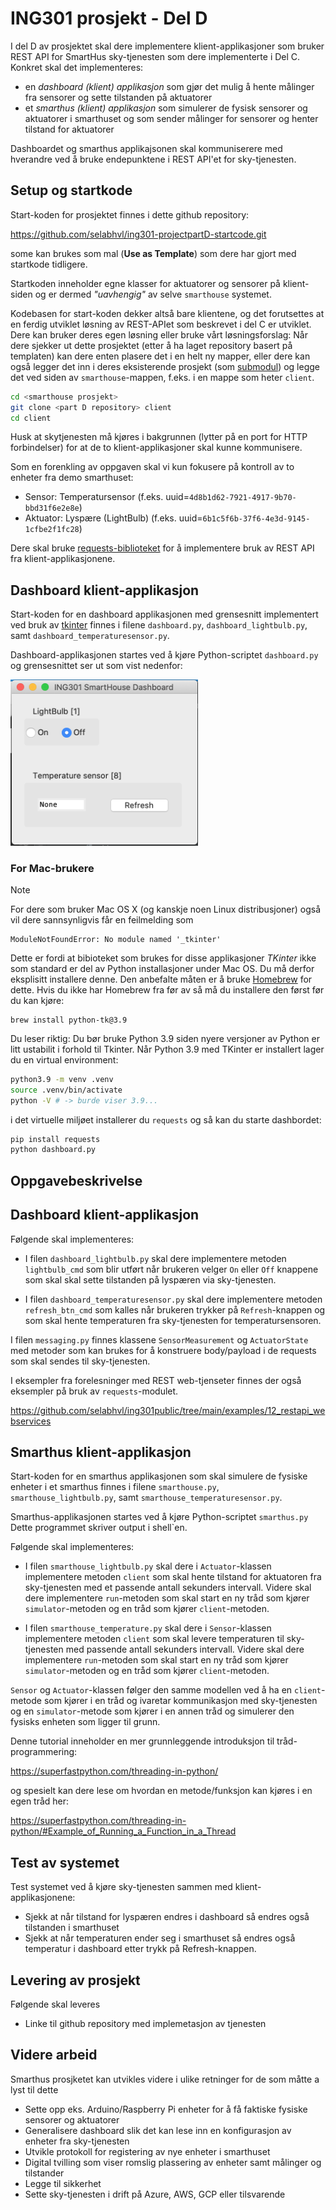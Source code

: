 # ING301 prosjekt - Del D

I del D av prosjektet skal dere implementere klient-applikasjoner som bruker REST API for SmartHus sky-tjenesten som dere implementerte i Del C. Konkret skal det implementeres:

- en *dashboard (klient) applikasjon* som gjør det mulig å hente målinger fra sensorer og sette tilstanden på aktuatorer
- et *smarthus (klient) applikasjon* som simulerer de fysisk sensorer og aktuatorer i smarthuset og som sender målinger for sensorer og henter tilstand for aktuatorer 

Dashboardet og smarthus applikajsonen skal kommuniserere med hverandre ved å bruke endepunktene i REST API'et for sky-tjenesten.

## Setup og startkode

Start-koden for prosjektet finnes i dette github repository: 

https://github.com/selabhvl/ing301-projectpartD-startcode.git

some kan brukes som mal (**Use as Template**) som dere har gjort med startkode tidligere.

Startkoden inneholder egne klasser for aktuatorer og sensorer på klient-siden og er dermed _"uavhengig"_ av selve `smarthouse` systemet.  

Kodebasen for start-koden dekker altså bare klientene, og det forutsettes at en ferdig utviklet løsning av REST-APIet som beskrevet i 
del C er utviklet. Dere kan bruker deres egen løsning eller bruke vårt løsningsforslag:
Når dere sjekker ut dette prosjektet (etter å ha laget repository basert på templaten) kan dere enten plasere  det i en helt ny mapper, eller dere kan også legger det inn i deres eksisterende prosjekt (som [submodul](https://git-scm.com/book/en/v2/Git-Tools-Submodules)) og legge det ved siden av `smarthouse`-mappen, f.eks. i en mappe som heter `client`.

```bash
cd <smarthouse prosjekt>
git clone <part D repository> client
cd client
```


Husk at skytjenesten må kjøres i bakgrunnen (lytter på en port for HTTP forbindelser) for at de to klient-applikasjoner skal kunne kommunisere.

Som en forenkling av oppgaven skal vi kun fokusere på kontroll av to enheter fra demo smarthuset:

- Sensor: Temperatursensor (f.eks. uuid=`4d8b1d62-7921-4917-9b70-bbd31f6e2e8e`)
- Aktuator: Lyspære (LightBulb) (f.eks. uuid=`6b1c5f6b-37f6-4e3d-9145-1cfbe2f1fc28`)

Dere skal bruke [requests-biblioteket](https://requests.readthedocs.io/en/latest/) for å implementere bruk av REST API fra klient-applikasjonene.

## Dashboard klient-applikasjon
 
Start-koden for en dashboard applikasjonen med grensesnitt implementert ved bruk av [tkinter](https://docs.python.org/3/library/tkinter.html) finnes i filene `dashboard.py`, `dashboard_lightbulb.py`, samt `dashboard_temperaturesensor.py`. 

Dashboard-applikasjonen startes ved å kjøre Python-scriptet `dashboard.py` og grensesnittet ser ut som vist nedenfor:

<img src="assets/dashboard.png" alt= “” width="300">

### For Mac-brukere

> [!NOTE]
> For dere som bruker Mac OS X (og kanskje noen Linux distribusjoner) også vil dere sannsynligvis får en feilmelding som 
> ```
> ModuleNotFoundError: No module named '_tkinter'
> ```
> Dette er fordi at bibioteket som brukes for disse applikasjoner _TKinter_ ikke som standard er del av Python installasjoner
> under Mac OS. Du må derfor eksplisitt installere denne. 
> Den anbefalte måten er å bruke [Homebrew](https://brew.sh/) for dette. Hvis du ikke har Homebrew fra før av så må du installere den først før du kan kjøre:
> ```
> brew install python-tk@3.9
> ```
> Du leser riktig: Du bør bruke Python 3.9 siden nyere versjoner av Python er litt ustabilit i forhold til Tkinter. 
> Når Python 3.9 med TKinter er installert lager du en virtual environment:
> ```bash
> python3.9 -m venv .venv
> source .venv/bin/activate
> python -V # -> burde viser 3.9...
> ```
> i det virtuelle miljøet installerer du `requests` og så kan du starte dashbordet:
> ```bash
> pip install requests 
> python dashboard.py
> ```

## Oppgavebeskrivelse

## Dashboard klient-applikasjon

Følgende skal implementeres:

- I filen `dashboard_lightbulb.py` skal dere implementere metoden `lightbulb_cmd` som blir utført når brukeren velger `On` eller `Off` knappene som skal skal sette tilstanden på lyspæren via sky-tjenesten.

- I filen `dashboard_temperaturesensor.py` skal dere implementere metoden `refresh_btn_cmd` som kalles når brukeren trykker på `Refresh`-knappen og som skal hente temperaturen fra sky-tjenesten for temperatursensoren. 

I filen `messaging.py` finnes klassene `SensorMeasurement` og `ActuatorState` med metoder som kan brukes for å konstruere body/payload i de requests som skal sendes til sky-tjenesten. 

I eksempler fra forelesninger med REST web-tjenseter finnes der også eksempler på bruk av `requests`-modulet.

https://github.com/selabhvl/ing301public/tree/main/examples/12_restapi_webservices

## Smarthus klient-applikasjon

Start-koden for en smarthus applikasjonen som skal simulere de fysiske enheter i et smarthus finnes i filene `smarthouse.py`, `smarthouse_lightbulb.py`, samt `smarthouse_temperaturesensor.py`. 

Smarthus-applikasjonen startes ved å kjøre Python-scriptet `smarthus.py` Dette programmet skriver output i shell`en.

Følgende skal implementeres:

- I filen `smarthouse_lightbulb.py` skal dere i `Actuator`-klassen implementere metoden `client` som skal hente tilstand for aktuatoren fra sky-tjenesten med et passende antall sekunders intervall. Videre skal dere implementere `run`-metoden som skal start en ny tråd som kjører `simulator`-metoden og en tråd som kjører `client`-metoden.

- I filen `smarthouse_temperature.py` skal dere i `Sensor`-klassen implementere metoden `client` som skal levere temperaturen til sky-tjenesten med passende antall sekunders intervall. Videre skal dere implementere `run`-metoden som skal start en ny tråd som kjører `simulator`-metoden og en tråd som kjører `client`-metoden.

`Sensor` og `Actuator`-klassen følger den samme modellen ved å ha en `client`-metode som kjører i en tråd og ivaretar kommunikasjon med sky-tjenesten og en `simulator`-metode som kjører i en annen tråd og simulerer den fysisks enheten som ligger til grunn.

Denne tutorial inneholder en mer grunnleggende introduksjon til tråd-programmering:

https://superfastpython.com/threading-in-python/ 

og spesielt kan dere lese om hvordan en metode/funksjon kan kjøres i en egen tråd her:

https://superfastpython.com/threading-in-python/#Example_of_Running_a_Function_in_a_Thread

## Test av systemet

Test systemet ved å kjøre sky-tjenesten sammen med klient-applikasjonene:

- Sjekk at når tilstand for lyspæren endres i dashboard så endres også tilstanden i smarthuset
- Sjekk at når temperaturen ender seg i smarthuset så endres også temperatur i dashboard etter trykk på Refresh-knappen.

## Levering av prosjekt

Følgende skal leveres

- Linke til github repository med implemetasjon av tjenesten

## Videre arbeid

Smarthus prosjketet kan utvikles videre i ulike retninger for de som måtte a lyst til dette

- Sette opp eks. Arduino/Raspberry Pi enheter for å få faktiske fysiske sensorer og aktuatorer
- Generalisere dashboard slik det kan lese inn en konfigurasjon av enheter fra sky-tjenesten
- Utvikle protokoll for registering av nye enheter i smarthuset
- Digital tvilling som viser romslig plassering av enheter samt målinger og tilstander
- Legge til sikkerhet
- Sette sky-tjenesten i drift på Azure, AWS, GCP eller tilsvarende
